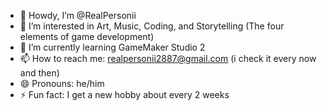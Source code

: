 - 👋 Howdy, I’m @RealPersonii
- 👀 I’m interested in Art, Music, Coding, and Storytelling (The four elements of game development)
- 🌱 I’m currently learning GameMaker Studio 2
- 📫 How to reach me: realpersonii2887@gmail.com (i check it every now and then)
- 😄 Pronouns: he/him
- ⚡ Fun fact: I get a new hobby about every 2 weeks

<!---
RealPersonii/RealPersonii is a ✨ special ✨ repository because its `README.md` (this file) appears on your GitHub profile.
You can click the Preview link to take a look at your changes.
--->
